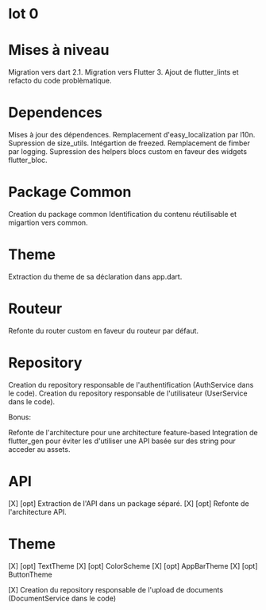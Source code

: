 # lot 0
# Mises à niveau
Migration vers dart 2.1.
Migration vers Flutter 3.
Ajout de flutter_lints et refacto du code problèmatique.

# Dependences
Mises à jour des dépendences.
Remplacement d'easy_localization par l10n.
Supression de size_utils.
Intégartion de freezed.
Remplacement de fimber par logging.
Supression des helpers blocs custom en faveur des widgets flutter_bloc.

# Package Common
Creation du package common
Identification du contenu réutilisable et migartion vers common.

# Theme
Extraction du theme de sa déclaration dans app.dart.

# Routeur
Refonte du router custom en faveur du routeur par défaut.

# Repository
Creation du repository responsable de l'authentification (AuthService dans le code).
Creation du repository responsable de l'utilisateur (UserService dans le code).

Bonus:

Refonte de l'architecture pour une architecture feature-based
Integration de flutter_gen pour éviter les d'utiliser une API basée sur des string pour acceder au assets.


# API
[X] [opt] Extraction de l'API dans un package séparé.
[X] [opt] Refonte de l'architecture API.

# Theme
[X] [opt] TextTheme
[X] [opt] ColorScheme
[X] [opt] AppBarTheme
[X] [opt] ButtonTheme

[X] Creation du repository responsable de l'upload de documents (DocumentService dans le code)